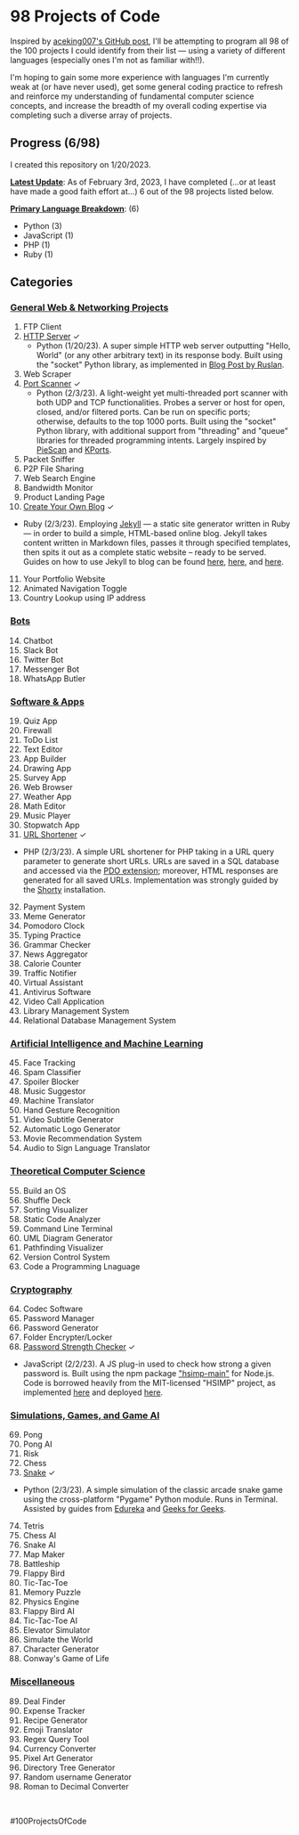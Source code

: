 # 98 Projects of Code

Inspired by [aceking007's GitHub post](https://github.com/aceking007/100ProjectsOfCode), I'll be attempting to program all 98 of the 100 projects I could identify from their list &mdash; using a variety of different languages (especially ones I'm not as familiar with!!). 

I'm hoping to gain some more experience with languages I'm currently weak at (or have never used), get some general coding practice to refresh and reinforce my understanding of fundamental computer science concepts, and increase the breadth of my overall coding expertise via completing such a diverse array of projects.
&nbsp;

## Progress (6/98)
I created this repository on 1/20/2023.

<ins>__Latest Update__</ins>:
As of February 3rd, 2023, I have completed (...or at least have made a good faith effort at...) 6 out of the 98 projects listed below.

<ins>__Primary Language Breakdown__</ins>: (6)
   - Python (3)
   - JavaScript (1)
   - PHP (1)
   - Ruby (1)
&nbsp;

## Categories

### <ins>General Web & Networking Projects</ins>

1. FTP Client
2. [HTTP Server](https://github.com/lyndskg/98-Projects-of-Code/tree/main/02.%20HTTP%20Web%20Server) ✓
   - Python (1/20/23). A super simple HTTP web server outputting "Hello, World" (or any other arbitrary text) in its  response body. Built using the "socket" Python library, as implemented in [Blog Post by Ruslan](https://ruslanspivak.com/lsbaws-part1/).
3. Web Scraper
4. [Port Scanner](https://github.com/lyndskg/98-Projects-of-Code/tree/main/04.%20Port%20Scanner) ✓
   - Python (2/3/23). A light-weight yet multi-threaded port scanner with both UDP and TCP functionalities. Probes a server or host for open, closed, and/or filtered ports. Can be run on specific ports; otherwise, defaults to the top 1000 ports. Built using the "socket" Python library, with additional support from "threading" and "queue" libraries for threaded programming intents. Largely inspired by [PieScan](https://github.com/m57/piescan/blob/master/piescan.py) and [KPorts](https://github.com/remzmike/python-kports-portscanner/blob/master/kports.py).
5. Packet Sniffer
6. P2P File Sharing
7. Web Search Engine
8. Bandwidth Monitor
9. Product Landing Page
10. [Create Your Own Blog](https://github.com/lyndskg/98-Projects-of-Code/tree/main/10.%20Blog) ✓
   - Ruby (2/3/23). Employing [Jekyll](https://jekyllrb.com) &mdash; a static site generator written in Ruby &mdash; in order to build a simple, HTML-based online blog. Jekyll takes content written in Markdown files, passes it through specified templates, then spits it out as a complete static website &ndash; ready to be served. Guides on how to use Jekyll to blog can be found [here](https://www.smashingmagazine.com/2014/08/build-blog-jekyll-github-pages/), [here](https://www.creativebloq.com/how-to/jekyll-blog), and [here](https://jekyllrb.com/docs/step-by-step/08-blogging/).
11. Your Portfolio Website
12. Animated Navigation Toggle
13. Country Lookup using IP address

### <ins>Bots</ins>

14. Chatbot
15. Slack Bot
16. Twitter Bot
17. Messenger Bot
18. WhatsApp Butler

### <ins>Software & Apps</ins>

19. Quiz App
20. Firewall
21. ToDo List
22. Text Editor
23. App Builder
24. Drawing App
25. Survey App
26. Web Browser
27. Weather App
28. Math Editor
29. Music Player
30. Stopwatch App
31. [URL Shortener](https://github.com/lyndskg/98-Projects-of-Code/tree/main/31.%20URL%20Shortener) ✓
   - PHP (2/3/23). A simple URL shortener for PHP taking in a URL query parameter to generate short URLs. URLs are saved in a SQL database and accessed via the [PDO extension](https://www.simplilearn.com/tutorials/php-tutorial/pdo-in-php); moreover, HTML responses are generated for all saved URLs. Implementation was strongly guided by the [Shorty](https://github.com/mikecao/shorty) installation.
32. Payment System
33. Meme Generator
34. Pomodoro Clock
35. Typing Practice
36. Grammar Checker
37. News Aggregator
38. Calorie Counter
39. Traffic Notifier
40. Virtual Assistant
41. Antivirus Software
42. Video Call Application
43. Library Management System
44. Relational Database Management System

### <ins>Artificial Intelligence and Machine Learning</ins>

45. Face Tracking
46. Spam Classifier
47. Spoiler Blocker
48. Music Suggestor
49. Machine Translator
50. Hand Gesture Recognition
51. Video Subtitle Generator
52. Automatic Logo Generator
53. Movie Recommendation System
54. Audio to Sign Language Translator

### <ins>Theoretical Computer Science</ins>

55. Build an OS
56. Shuffle Deck
57. Sorting Visualizer
58. Static Code Analyzer
59. Command Line Terminal
60. UML Diagram Generator
61. Pathfinding Visualizer
62. Version Control System
63. Code a Programming Lnaguage

### <ins>Cryptography</ins>

64. Codec Software
65. Password Manager
66. Password Generator
67. Folder Encrypter/Locker
68. [Password Strength Checker](https://github.com/lyndskg/98-Projects-of-Code/tree/main/68.%20Password%20Strength%20Checker) ✓
   - JavaScript (2/2/23). A JS plug-in used to check how strong a given password is. Built using the npm package ["hsimp-main"](https://www.npmjs.com/package/hsimp-main?activeTab=explore) for Node.js. Code is borrowed heavily from the MIT-licensed "HSIMP" project, as implemented [here](https://github.com/howsecureismypassword/hsimp) and deployed [here](https://www.security.org/how-secure-is-my-password/).

### <ins>Simulations, Games, and Game AI</ins>

69. Pong
70. Pong AI
71. Risk
72. Chess
73. [Snake](https://github.com/lyndskg/98-Projects-of-Code/tree/main/73.%20Snake) ✓
   - Python (2/3/23). A simple simulation of the classic arcade snake game using the cross-platform "Pygame" Python module. Runs in Terminal. Assisted by guides from [Edureka](https://www.edureka.co/blog/snake-game-with-pygame/) and [Geeks for Geeks](https://www.geeksforgeeks.org/snake-game-in-python-using-pygame-module/).
74. Tetris
75. Chess AI
76. Snake AI
77. Map Maker
78. Battleship
79. Flappy Bird
80. Tic-Tac-Toe
81. Memory Puzzle
82. Physics Engine
83. Flappy Bird AI
84. Tic-Tac-Toe AI
85. Elevator Simulator
86. Simulate the World
87. Character Generator
88. Conway's Game of Life

### <ins>Miscellaneous</ins>

89. Deal Finder
90. Expense Tracker
91. Recipe Generator
92. Emoji Translator
93. Regex Query Tool
94. Currency Converter
95. Pixel Art Generator
96. Directory Tree Generator
97. Random username Generator
98. Roman to Decimal Converter

&nbsp;
&nbsp;

#100ProjectsOfCode
